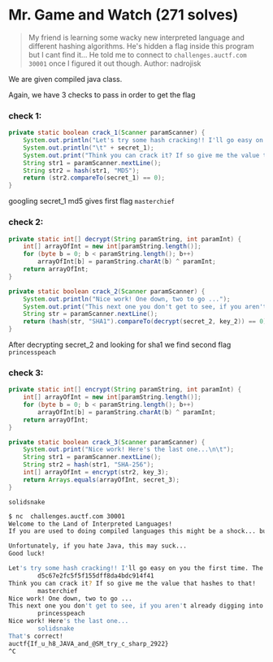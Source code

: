 # Mr. Game and Watch (271 solves)

> My friend is learning some wacky new  interpreted language and different hashing algorithms. He's hidden a  flag inside this program but I cant find it... He told me to connect to `challenges.auctf.com 30001` once I figured it out though. Author: nadrojisk

We are given compiled java class.

Again, we have 3 checks to pass in order to get the flag

### check 1:

```java
private static boolean crack_1(Scanner paramScanner) {
    System.out.println("Let's try some hash cracking!! I'll go easy on you the first time. The first hash we are checking is this");
    System.out.println("\t" + secret_1);
    System.out.print("Think you can crack it? If so give me the value that hashes to that!\n\t");
    String str1 = paramScanner.nextLine();
    String str2 = hash(str1, "MD5");
    return (str2.compareTo(secret_1) == 0);
}
```

googling secret_1 md5 gives first flag `masterchief`

### check 2:

```java
private static int[] decrypt(String paramString, int paramInt) {
    int[] arrayOfInt = new int[paramString.length()];
    for (byte b = 0; b < paramString.length(); b++)
        arrayOfInt[b] = paramString.charAt(b) ^ paramInt; 
    return arrayOfInt;
}

private static boolean crack_2(Scanner paramScanner) {
    System.out.println("Nice work! One down, two to go ...");
    System.out.print("This next one you don't get to see, if you aren't already digging into the class file you may wanna try that out!\n\t");
    String str = paramScanner.nextLine();
    return (hash(str, "SHA1").compareTo(decrypt(secret_2, key_2)) == 0);
}
```

After decrypting secret_2 and looking for sha1 we find second flag `princesspeach`

### check 3:

```java
private static int[] encrypt(String paramString, int paramInt) {
    int[] arrayOfInt = new int[paramString.length()];
    for (byte b = 0; b < paramString.length(); b++)
        arrayOfInt[b] = paramString.charAt(b) ^ paramInt; 
    return arrayOfInt;
}

private static boolean crack_3(Scanner paramScanner) {
    System.out.print("Nice work! Here's the last one...\n\t");
    String str1 = paramScanner.nextLine();
    String str2 = hash(str1, "SHA-256");
    int[] arrayOfInt = encrypt(str2, key_3);
    return Arrays.equals(arrayOfInt, secret_3);
}
```

`solidsnake`



```bash
$ nc  challenges.auctf.com 30001
Welcome to the Land of Interpreted Languages!
If you are used to doing compiled languages this might be a shock... but if you hate assembly this is the place to be!

Unfortunately, if you hate Java, this may suck...
Good luck!

Let's try some hash cracking!! I'll go easy on you the first time. The first hash we are checking is this
        d5c67e2fc5f5f155dff8da4bdc914f41
Think you can crack it? If so give me the value that hashes to that!
        masterchief
Nice work! One down, two to go ...
This next one you don't get to see, if you aren't already digging into the class file you may wanna try that out!
        princesspeach
Nice work! Here's the last one...
        solidsnake
That's correct!
auctf{If_u_h8_JAVA_and_@SM_try_c_sharp_2922}
^C
```



